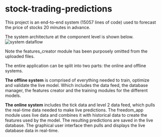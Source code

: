 # stock-trading-predictions
This project is an end-to-end system (15057 lines of code) used to forecast the price of stocks 20 minutes in advance. 

The system architecture at the component level is shown below.
![system dataflow](https://user-images.githubusercontent.com/16655278/201698488-6dfbbc70-b290-4b4d-aece-1be117cb8406.png)

Note the features_creator module has been purposely omitted from the uploaded files. 

The entire application can be split into two parts: the online and offline systems. 

**The offline system** is comprised of everything needed to train, optimize and validate the live model. Which includes the data feed, the database manager, the features creator and the training modules for the different models.

**The online system** includes the tick data and level 2 data feed, which pulls the real-time data needed to make live predictions. The freedom_app module uses live data and combines it with historical data to create the features used by the model. The resulting predictions are saved in the live database. The graphical user interface then pulls and displays the live database data in real-time.
